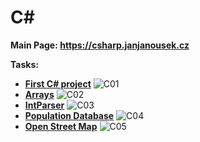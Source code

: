 # C#

**Main Page: https://csharp.janjanousek.cz**

**Tasks:**
* [**First C# project**](https://github.com/patrick11514/VSB/tree/main/CSharp/C1)
    ![C01](https://upload.patrick115.eu/screenshot/jan_CSharp1.png)
* [**Arrays**](https://github.com/patrick11514/VSB/tree/main/CSharp/C2)
    ![C02](https://upload.patrick115.eu/screenshot/jan_CSharp2.png)
* [**IntParser**](https://github.com/patrick11514/VSB/tree/main/CSharp/C03)
    ![C03](https://upload.patrick115.eu/screenshot/jan_CSharp3.png)
* [**Population Database**](https://github.com/patrick11514/VSB/tree/main/CSharp/C04)
    ![C04](https://upload.patrick115.eu/screenshot/jan_CSharp4.png)
* [**Open Street Map**](https://github.com/patrick11514/VSB/tree/main/CSharp/C05)
    ![C05](https://upload.patrick115.eu/screenshot/jan_CSharp5.png)
